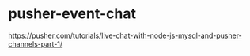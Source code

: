 # pusher-event-chat
https://pusher.com/tutorials/live-chat-with-node-js-mysql-and-pusher-channels-part-1/
